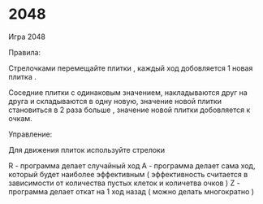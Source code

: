 # 2048

Игра 2048

Правила:

Стрелочками перемещайте плитки  , каждый ход добовляется 1 новая плитка . 

Соседние плитки с одинаковым значением, накладываются друг на друга и складываются в одну новую,
значение новой плитки становиться в 2 раза больше , значение новой плитки добовляется к очкам.

Управление:

Для движения плиток используйте стрелоки

R - программа делает случайный ход
A - программа делает сама ход, который будет наиболее эффективным 
    ( эффективность считается в зависимости от количества пустых клеток и количетва очков )
Z - программа делает откат на 1 ход назад ( можно делать многократно )    
